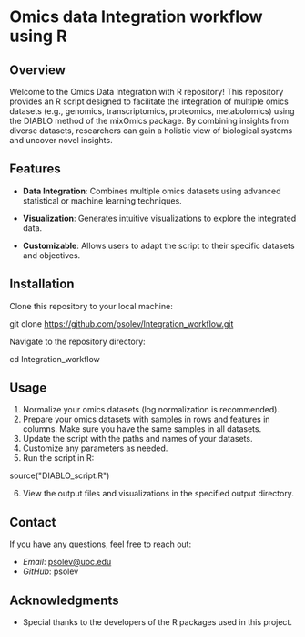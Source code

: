 # Omics data Integration workflow using R

## Overview
Welcome to the Omics Data Integration with R repository! This repository provides an R script designed to facilitate the integration of multiple omics datasets (e.g., genomics, transcriptomics, proteomics, metabolomics) using the DIABLO method of the mixOmics package. By combining insights from diverse datasets, researchers can gain a holistic view of biological systems and uncover novel insights.

## Features
- **Data Integration**: Combines multiple omics datasets using advanced statistical or machine learning techniques.

- **Visualization**: Generates intuitive visualizations to explore the integrated data.

- **Customizable**: Allows users to adapt the script to their specific datasets and objectives.

## Installation

Clone this repository to your local machine:

git clone https://github.com/psolev/Integration_workflow.git

Navigate to the repository directory:

cd Integration_workflow

## Usage

1. Normalize your omics datasets (log normalization is recommended).
2. Prepare your omics datasets with samples in rows and features in columns. Make sure you have the same samples in all datasets.
3.  Update the script with the paths and names of your datasets.
4.  Customize any parameters as needed.
5.  Run the script in R:

source("DIABLO_script.R")

6. View the output files and visualizations in the specified output directory.

## Contact

If you have any questions, feel free to reach out:
- *Email*: psolev@uoc.edu
- *GitHub*: psolev

## Acknowledgments

- Special thanks to the developers of the R packages used in this project.
